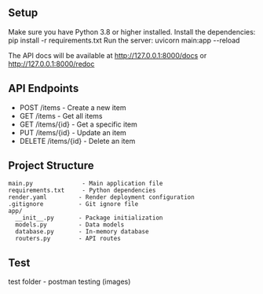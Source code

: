 

## Setup

Make sure you have Python 3.8 or higher installed.
Install the dependencies:
pip install -r requirements.txt
Run the server:
uvicorn main:app --reload


The API docs will be available at http://127.0.0.1:8000/docs or http://127.0.0.1:8000/redoc

## API Endpoints

- POST /items - Create a new item
- GET /items - Get all items
- GET /items/{id} - Get a specific item
- PUT /items/{id} - Update an item
- DELETE /items/{id} - Delete an item



## Project Structure

```
main.py              - Main application file
requirements.txt     - Python dependencies
render.yaml         - Render deployment configuration
.gitignore          - Git ignore file
app/
  __init__.py       - Package initialization
  models.py         - Data models
  database.py       - In-memory database
  routers.py        - API routes
```

##  Test 
 
 test folder  -  postman testing (images)
